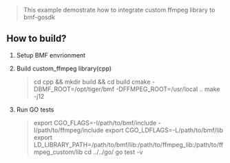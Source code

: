 
> This example demostrate how to integrate custom ffmpeg library to bmf-gosdk

## How to build?

1. Setup BMF envrionment

2. Build custom_ffmpeg library(cpp)
    > cd cpp && mkdir build && cd build 
    > cmake -DBMF_ROOT=/opt/tiger/bmf -DFFMPEG_ROOT=/usr/local ..
    > make -j12

3. Run GO tests
    > export CGO_FLAGS=-I/path/to/bmf/include -I/path/to/ffmpeg/include
    > export CGO_LDFLAGS=-L/path/to/bmf/lib
    > export LD_LIBRARY_PATH=/path/to/bmf/lib:/path/to/ffmpeg_lib:/path/to/ffmpeg_custom/lib
    > cd ../../go/
    > go test -v